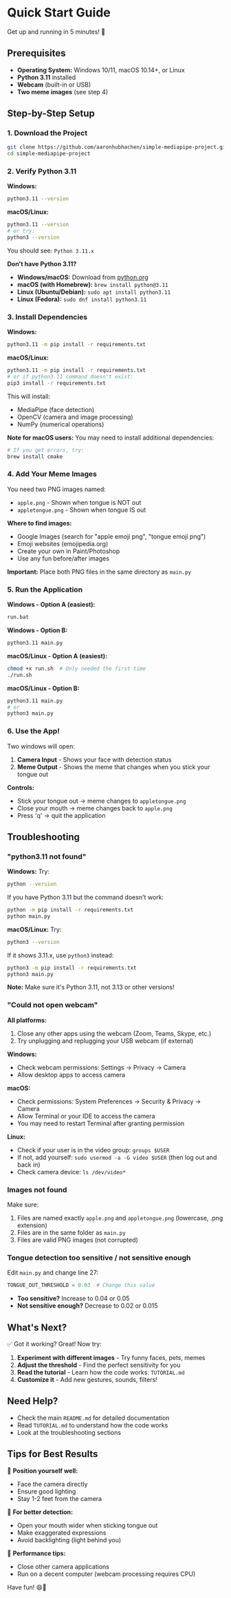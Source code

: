 # Quick Start Guide

Get up and running in 5 minutes! 🚀

## Prerequisites

- **Operating System:** Windows 10/11, macOS 10.14+, or Linux
- **Python 3.11** installed
- **Webcam** (built-in or USB)
- **Two meme images** (see step 4)

## Step-by-Step Setup

### 1. Download the Project

```bash
git clone https://github.com/aaronhubhachen/simple-mediapipe-project.git
cd simple-mediapipe-project
```

### 2. Verify Python 3.11

**Windows:**
```bash
python3.11 --version
```

**macOS/Linux:**
```bash
python3.11 --version
# or try:
python3 --version
```

You should see: `Python 3.11.x`

**Don't have Python 3.11?**
- **Windows/macOS:** Download from [python.org](https://www.python.org/downloads/)
- **macOS (with Homebrew):** `brew install python@3.11`
- **Linux (Ubuntu/Debian):** `sudo apt install python3.11`
- **Linux (Fedora):** `sudo dnf install python3.11`

### 3. Install Dependencies

**Windows:**
```bash
python3.11 -m pip install -r requirements.txt
```

**macOS/Linux:**
```bash
python3.11 -m pip install -r requirements.txt
# or if python3.11 command doesn't exist:
pip3 install -r requirements.txt
```

This will install:
- MediaPipe (face detection)
- OpenCV (camera and image processing)
- NumPy (numerical operations)

**Note for macOS users:** You may need to install additional dependencies:
```bash
# If you get errors, try:
brew install cmake
```

### 4. Add Your Meme Images

You need two PNG images named:
- `apple.png` - Shown when tongue is NOT out
- `appletongue.png` - Shown when tongue IS out

**Where to find images:**
- Google Images (search for "apple emoji png", "tongue emoji png")
- Emoji websites (emojipedia.org)
- Create your own in Paint/Photoshop
- Use any fun before/after images

**Important:** Place both PNG files in the same directory as `main.py`

### 5. Run the Application

**Windows - Option A (easiest):**
```bash
run.bat
```

**Windows - Option B:**
```bash
python3.11 main.py
```

**macOS/Linux - Option A (easiest):**
```bash
chmod +x run.sh  # Only needed the first time
./run.sh
```

**macOS/Linux - Option B:**
```bash
python3.11 main.py
# or
python3 main.py
```

### 6. Use the App!

Two windows will open:
1. **Camera Input** - Shows your face with detection status
2. **Meme Output** - Shows the meme that changes when you stick your tongue out

**Controls:**
- Stick your tongue out → meme changes to `appletongue.png`
- Close your mouth → meme changes back to `apple.png`
- Press 'q' → quit the application

## Troubleshooting

### "python3.11 not found"

**Windows:**
Try:
```bash
python --version
```

If you have Python 3.11 but the command doesn't work:
```bash
python -m pip install -r requirements.txt
python main.py
```

**macOS/Linux:**
Try:
```bash
python3 --version
```

If it shows 3.11.x, use `python3` instead:
```bash
python3 -m pip install -r requirements.txt
python3 main.py
```

**Note:** Make sure it's Python 3.11, not 3.13 or other versions!

### "Could not open webcam"

**All platforms:**
1. Close any other apps using the webcam (Zoom, Teams, Skype, etc.)
2. Try unplugging and replugging your USB webcam (if external)

**Windows:**
- Check webcam permissions: Settings → Privacy → Camera
- Allow desktop apps to access camera

**macOS:**
- Check permissions: System Preferences → Security & Privacy → Camera
- Allow Terminal or your IDE to access the camera
- You may need to restart Terminal after granting permission

**Linux:**
- Check if your user is in the video group: `groups $USER`
- If not, add yourself: `sudo usermod -a -G video $USER` (then log out and back in)
- Check camera device: `ls /dev/video*`

### Images not found

Make sure:
1. Files are named exactly `apple.png` and `appletongue.png` (lowercase, .png extension)
2. Files are in the same folder as `main.py`
3. Files are valid PNG images (not corrupted)

### Tongue detection too sensitive / not sensitive enough

Edit `main.py` and change line 27:

```python
TONGUE_OUT_THRESHOLD = 0.03  # Change this value
```

- **Too sensitive?** Increase to 0.04 or 0.05
- **Not sensitive enough?** Decrease to 0.02 or 0.015

## What's Next?

✅ Got it working? Great! Now try:

1. **Experiment with different images** - Try funny faces, pets, memes
2. **Adjust the threshold** - Find the perfect sensitivity for you
3. **Read the tutorial** - Learn how the code works: `TUTORIAL.md`
4. **Customize it** - Add new gestures, sounds, filters!

## Need Help?

- Check the main `README.md` for detailed documentation
- Read `TUTORIAL.md` to understand how the code works
- Look at the troubleshooting sections

## Tips for Best Results

🎯 **Position yourself well:**
- Face the camera directly
- Ensure good lighting
- Stay 1-2 feet from the camera

🎯 **For better detection:**
- Open your mouth wider when sticking tongue out
- Make exaggerated expressions
- Avoid backlighting (light behind you)

🎯 **Performance tips:**
- Close other camera applications
- Run on a decent computer (webcam processing requires CPU)

Have fun! 😄👅

